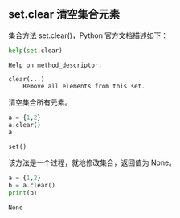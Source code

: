 ## set.clear 清空集合元素

集合方法 set.clear()，Python 官方文档描述如下：


```python
help(set.clear)
```

    Help on method_descriptor:
    
    clear(...)
        Remove all elements from this set.
    
    

清空集合所有元素。


```python
a = {1,2}
a.clear()
a
```




    set()



该方法是一个过程，就地修改集合，返回值为 None。


```python
a = {1,2}
b = a.clear()
print(b)
```

    None
    
